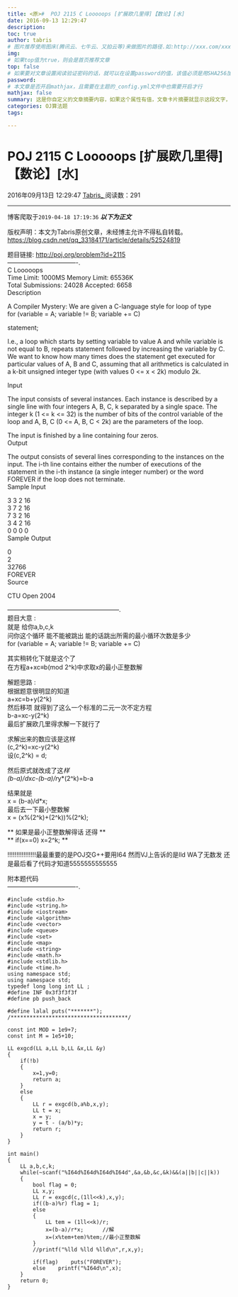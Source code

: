 ```yaml
---
title: <原>#  POJ 2115 C Looooops [扩展欧几里得]【数论】[水]
date: 2016-09-13 12:29:47
description:
toc: true
author: tabris
# 图片推荐使用图床(腾讯云、七牛云、又拍云等)来做图片的路径.如:http://xxx.com/xxx.jpg
img: 
# 如果top值为true，则会是首页推荐文章
top: false
# 如果要对文章设置阅读验证密码的话，就可以在设置password的值，该值必须是用SHA256加密后的密码，防止被他人识破
password: 
# 本文章是否开启mathjax，且需要在主题的_config.yml文件中也需要开启才行
mathjax: false
summary: 这是你自定义的文章摘要内容，如果这个属性有值，文章卡片摘要就显示这段文字，否则程序会自动截取文章的部分内容作为摘要
categories: OJ算法题
tags:

---
```





#  POJ 2115 C Looooops [扩展欧几里得]【数论】[水]

2016年09月13日 12:29:47  [ Tabris_ ](https://me.csdn.net/qq_33184171) 阅读数：291


--- 
 博客爬取于`2019-04-18 17:19:36`
***以下为正文***

版权声明：本文为Tabris原创文章，未经博主允许不得私自转载。
https://blog.csdn.net/qq_33184171/article/details/52524819

题目链接: [ http://poj.org/problem?id=2115 ](http://poj.org/problem?id=2115)  
———————————-.  
C Looooops  
Time Limit: 1000MS Memory Limit: 65536K  
Total Submissions: 24028 Accepted: 6658  
Description

A Compiler Mystery: We are given a C-language style for loop of type  
for (variable = A; variable != B; variable += C)

statement;

I.e., a loop which starts by setting variable to value A and while variable is
not equal to B, repeats statement followed by increasing the variable by C. We
want to know how many times does the statement get executed for particular
values of A, B and C, assuming that all arithmetics is calculated in a k-bit
unsigned integer type (with values 0 <= x < 2k) modulo 2k.

Input

The input consists of several instances. Each instance is described by a
single line with four integers A, B, C, k separated by a single space. The
integer k (1 <= k <= 32) is the number of bits of the control variable of the
loop and A, B, C (0 <= A, B, C < 2k) are the parameters of the loop.

The input is finished by a line containing four zeros.  
Output

The output consists of several lines corresponding to the instances on the
input. The i-th line contains either the number of executions of the statement
in the i-th instance (a single integer number) or the word FOREVER if the loop
does not terminate.  
Sample Input

3 3 2 16  
3 7 2 16  
7 3 2 16  
3 4 2 16  
0 0 0 0  
Sample Output

0  
2  
32766  
FOREVER  
Source

CTU Open 2004

——————————————————.  
题目大意 :  
就是 给你a,b,c,k  
问你这个循环 能不能被跳出 能的话跳出所需的最小循环次数是多少  
for (variable = A; variable != B; variable += C)

其实稍转化下就是这个了  
在方程a+xc≡b(mod 2^k)中求取x的最小正整数解

解题思路 :  
根据题意很明显的知道  
a+xc=b+y(2^k)  
然后移项 就得到了这么一个标准的二元一次不定方程  
b-a=xc-y(2^k)  
最后扩展欧几里得求解一下就行了

求解出来的数应该是这样  
(c,2^k)=xc-y(2^k)  
设(c,2^k) = d;

然后原式就改成了这*样  
(b-a)/d*x*c-(b-a)/r*y*(2^k)=b-a

结果就是  
x = (b-a)/d*x;  
最后去一下最小整数解  
x = (x%(2^k)+(2^k))%(2^k);

** 如果是最小正整数解得话 还得 **   
** if(x==0) x=2^k; **

!!!!!!!!!!!!!!!!最最重要的是POJ交G++要用I64 然而VJ上告诉的是lld WA了无数发
还是最后看了代码才知道5555555555555

附本题代码  
———————————-.

    
    
    #include <stdio.h>
    #include <string.h>
    #include <iostream>
    #include <algorithm>
    #include <vector>
    #include <queue>
    #include <set>
    #include <map>
    #include <string>
    #include <math.h>
    #include <stdlib.h>
    #include <time.h>
    using namespace std;
    using namespace std;
    typedef long long int LL ;
    #define INF 0x3f3f3f3f
    #define pb push_back
    
    #define lalal puts("*******");
    /*************************************/
    
    const int MOD = 1e9+7;
    const int M = 1e5+10;
    
    LL exgcd(LL a,LL b,LL &x,LL &y)
    {
        if(!b)
        {
            x=1,y=0;
            return a;
        }
        else
        {
            LL r = exgcd(b,a%b,x,y);
            LL t = x;
            x = y;
            y = t - (a/b)*y;
            return r;
        }
    }
    
    int main()
    {
        LL a,b,c,k;
        while(~scanf("%I64d%I64d%I64d%I64d",&a,&b,&c,&k)&&(a||b||c||k))
        {
            bool flag = 0;
            LL x,y;
            LL r = exgcd(c,(1ll<<k),x,y);
            if((b-a)%r) flag = 1;
            else
            {
                LL tem = (1ll<<k)/r;
                x=(b-a)/r*x;      //解
                x=(x%tem+tem)%tem;//最小正整数解
            }
            //printf("%lld %lld %lld\n",r,x,y);
    
            if(flag)    puts("FOREVER");
            else    printf("%I64d\n",x);
        }
        return 0;
    }
    

